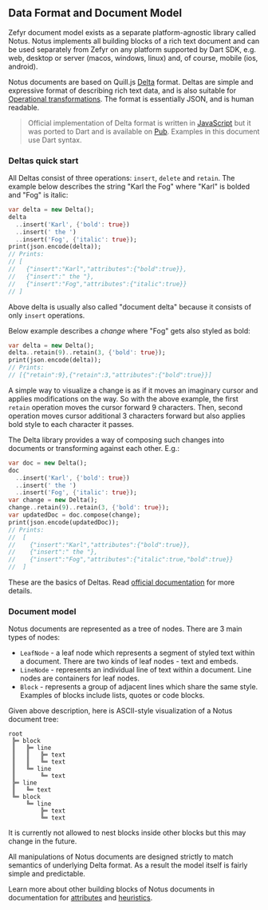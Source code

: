 ## Data Format and Document Model

Zefyr document model exists as a separate platform-agnostic library
called Notus. Notus implements all building blocks of a rich text
document and can be used separately from Zefyr on any platform
supported by Dart SDK, e.g. web, desktop or server (macos, windows,
linux) and, of course, mobile (ios, android).

Notus documents are based on Quill.js [Delta][] format. Deltas are
simple and expressive format of describing rich text data, and is also
suitable for [Operational transformations][ot]. The format is
essentially JSON, and is human readable.

> Official implementation of Delta format is written in
> [JavaScript][github-delta] but it was ported to Dart and is available
> on [Pub][pub-delta]. Examples in this document use Dart syntax.

[Delta]: https://quilljs.com/docs/delta/
[ot]: https://en.wikipedia.org/wiki/Operational_transformation
[github-delta]: https://github.com/quilljs/delta
[pub-delta]: https://pub.dartlang.com/packages/quill_delta

### Deltas quick start

All Deltas consist of three operations: `insert`, `delete` and `retain`. The
example below describes the string "Karl the Fog" where "Karl" is bolded
and "Fog" is italic:

```dart
var delta = new Delta();
delta
  ..insert('Karl', {'bold': true})
  ..insert(' the ')
  ..insert('Fog', {'italic': true});
print(json.encode(delta));
// Prints:
// [
//   {"insert":"Karl","attributes":{"bold":true}},
//   {"insert":" the "},
//   {"insert":"Fog","attributes":{"italic":true}}
// ]
```

Above delta is usually also called "document delta" because it consists
of only `insert` operations.

Below example describes a *change* where "Fog" gets also styled as bold:

```dart
var delta = new Delta();
delta..retain(9)..retain(3, {'bold': true});
print(json.encode(delta));
// Prints:
// [{"retain":9},{"retain":3,"attributes":{"bold":true}}]
```

A simple way to visualize a change is as if it moves an imaginary cursor
and applies modifications on the way. So with the above example, the
first `retain` operation moves the cursor forward 9 characters. Then,
second operation moves cursor additional 3 characters forward but also
applies bold style to each character it passes.

The Delta library provides a way of composing such changes into documents
or transforming against each other. E.g.:

```dart
var doc = new Delta();
doc
  ..insert('Karl', {'bold': true})
  ..insert(' the ')
  ..insert('Fog', {'italic': true});
var change = new Delta();
change..retain(9)..retain(3, {'bold': true});
var updatedDoc = doc.compose(change);
print(json.encode(updatedDoc));
// Prints:
//  [
//    {"insert":"Karl","attributes":{"bold":true}},
//    {"insert":" the "},
//    {"insert":"Fog","attributes":{"italic":true,"bold":true}}
//  ]
```

These are the basics of Deltas. Read [official documentation][delta-docs]
for more details.

[delta-docs]: https://quilljs.com/docs/delta/

### Document model

Notus documents are represented as a tree of nodes. There are 3 main
types of nodes:

* `LeafNode` - a leaf node which represents a segment of styled text
  within a document. There are two kinds of leaf nodes - text and
  embeds.
* `LineNode` - represents an individual line of text within a document.
  Line nodes are containers for leaf nodes.
* `Block` - represents a group of adjacent lines which share the same
  style. Examples of blocks include lists, quotes or code blocks.

Given above description, here is ASCII-style visualization of a Notus
document tree:

```
root
 ╠═ block
 ║   ╠═ line
 ║   ║   ╠═ text
 ║   ║   ╚═ text
 ║   ╚═ line
 ║       ╚═ text
 ╠═ line
 ║   ╚═ text
 ╚═ block
     ╚═ line
         ╠═ text
         ╚═ text
```

It is currently not allowed to nest blocks inside other blocks but this
may change in the future.

All manipulations of Notus documents are designed strictly to match
semantics of underlying Delta format. As a result the model itself is
fairly simple and predictable.

Learn more about other building blocks of Notus documents in
documentation for [attributes][] and [heuristics][].

[heuristics]: heuristics.md
[attributes]: attributes.md
